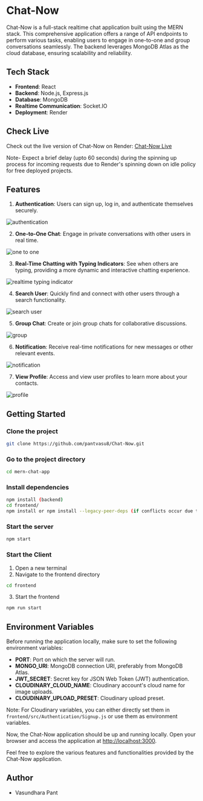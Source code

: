 # Chat-Now 

Chat-Now is a full-stack realtime chat application built using the MERN stack. This comprehensive application offers a range of API endpoints to perform various tasks, enabling users to engage in one-to-one and group conversations seamlessly. The backend leverages MongoDB Atlas as the cloud database, ensuring scalability and reliability.

## Tech Stack

- **Frontend**: React
- **Backend**: Node.js, Express.js
- **Database**: MongoDB
- **Realtime Communication**: Socket.IO
- **Deployment**: Render

## Check Live

Check out the live version of Chat-Now on Render: [Chat-Now Live](https://chat-now-i1et.onrender.com/)

Note- Expect a brief delay (upto 60 seconds) during the spinning up process for incoming requests due to Render's spinning down on idle policy for free deployed projects.

## Features

1. **Authentication**: Users can sign up, log in, and authenticate themselves securely.

![authentication](https://github.com/pantvasu8/Chat-Now/assets/96621003/8b6d5ae1-b5f5-4e23-aadd-13c127790d67)

2. **One-to-One Chat**: Engage in private conversations with other users in real time.

![one to one](https://github.com/pantvasu8/Chat-Now/assets/96621003/33535bb2-b59a-41ac-8920-0c4b73627adf)

3. **Real-Time Chatting with Typing Indicators**: See when others are typing, providing a more dynamic and interactive chatting experience.

![realtime typing indicator](https://github.com/pantvasu8/Chat-Now/assets/96621003/0acbafae-3260-457d-8ff3-6450d4cc627b)

4. **Search User**: Quickly find and connect with other users through a search functionality.

![search user](https://github.com/pantvasu8/Chat-Now/assets/96621003/54ede755-5b55-4fdf-a2c5-98df2604697f)

5. **Group Chat**: Create or join group chats for collaborative discussions.

![group](https://github.com/pantvasu8/Chat-Now/assets/96621003/683c718f-c89b-4841-bd28-ee1d8e7037a7)

6. **Notification**: Receive real-time notifications for new messages or other relevant events.

![notification](https://github.com/pantvasu8/Chat-Now/assets/96621003/c5391b75-cb9a-473b-b6cb-52fab5d93b26)

7. **View Profile**: Access and view user profiles to learn more about your contacts.

![profile](https://github.com/pantvasu8/Chat-Now/assets/96621003/6676eab9-883a-4204-ba0f-4c7d8c673ce2)


## Getting Started

### Clone the project

```bash
git clone https://github.com/pantvasu8/Chat-Now.git
```

### Go to the project directory

```bash
cd mern-chat-app
```

### Install dependencies

```bash
npm install (backend)
cd frontend/
npm install or npm install --legacy-peer-deps (if conflicts occur due to peer dependencies- frontend )
```

### Start the server

```bash
npm start
```

### Start the Client

1. Open a new terminal
2. Navigate to the frontend directory

```bash
cd frontend
```

3. Start the frontend

```bash
npm run start
```

## Environment Variables

Before running the application locally, make sure to set the following environment variables:

- **PORT**: Port on which the server will run.
- **MONGO_URI**: MongoDB connection URI, preferably from MongoDB Atlas.
- **JWT_SECRET**: Secret key for JSON Web Token (JWT) authentication.
- **CLOUDINARY_CLOUD_NAME**: Cloudinary account's cloud name for image uploads.
- **CLOUDINARY_UPLOAD_PRESET**: Cloudinary upload preset.

Note: For Cloudinary variables, you can either directly set them in `frontend/src/Authentication/Signup.js` or use them as environment variables.


Now, the Chat-Now application should be up and running locally. Open your browser and access the application at [http://localhost:3000](http://localhost:3000).

Feel free to explore the various features and functionalities provided by the Chat-Now application.


## Author

- Vasundhara Pant
